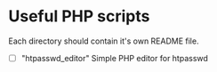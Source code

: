 # Useful PHP scripts

Each directory should contain it's own README file.

- [ ] "htpasswd_editor" Simple PHP editor for htpasswd